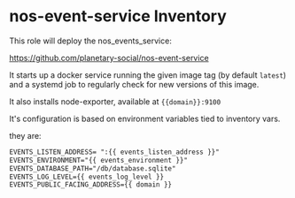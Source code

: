 # nos-event-service Inventory

This role will deploy the nos_events_service:

https://github.com/planetary-social/nos-event-service

It starts up a docker service running the given image tag (by default `latest`)
and a systemd job to regularly check for new versions of this image.

It also installs node-exporter, available at `{{domain}}:9100`

It's configuration is based on environment variables tied to inventory vars.

they are:

``` txt
EVENTS_LISTEN_ADDRESS= ":{{ events_listen_address }}"
EVENTS_ENVIRONMENT="{{ events_environment }}"
EVENTS_DATABASE_PATH="/db/database.sqlite"
EVENTS_LOG_LEVEL={{ events_log_level }}
EVENTS_PUBLIC_FACING_ADDRESS={{ domain }}
```